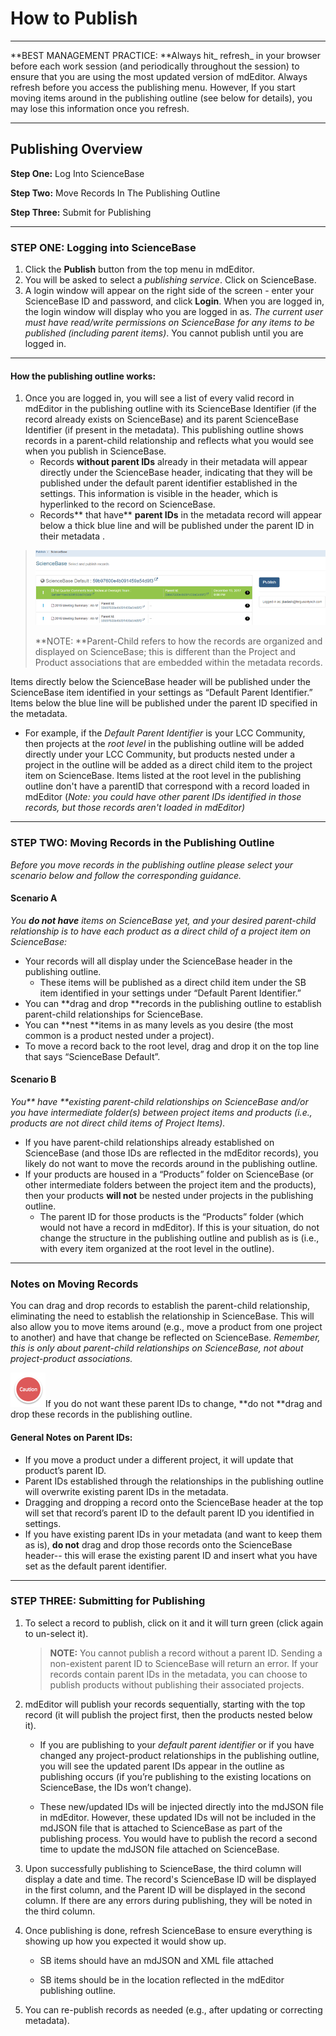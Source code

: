 # How to Publish

---

**BEST MANAGEMENT PRACTICE: **Always hit_ refresh_ in your browser before each work session \(and periodically throughout the session\) to ensure that you are using the most updated version of mdEditor. Always refresh before you access the publishing menu. However, If you start moving items around in the publishing outline \(see below for details\), you may lose this information once you refresh.

---

## **Publishing Overview**

**Step One:** Log Into ScienceBase

**Step Two:** Move Records In The Publishing Outline

**Step Three:** Submit for Publishing

---

### STEP ONE: Logging into ScienceBase

1. Click the **Publish** button from the top menu in mdEditor.
2. You will be asked to select a _publishing service_. Click on ScienceBase.
3. A login window will appear on the right side of the screen - enter your ScienceBase ID and password, and click **Login**. When you are logged in, the login window will display who you are logged in as. _The current user must have read/write permissions on ScienceBase for any items to be published \(including parent items\)_. You cannot publish until you are logged in.

---

#### **How the publishing outline works:**

1. Once you are logged in, you will see a list of every valid record in mdEditor in the publishing outline with its ScienceBase Identifier \(if the record already exists on ScienceBase\) and its parent ScienceBase Identifier \(if present in the metadata\). This publishing outline shows records in a parent-child relationship and reflects what you would see when you publish in ScienceBase.
   * Records **without parent IDs** already in their metadata will appear directly under the ScienceBase header, indicating that they will be published under the default parent identifier established in the settings. This information is visible in the header, which is hyperlinked to the record on ScienceBase. 
   * Records** that have** **parent IDs** in the metadata record will appear below a thick blue line and will be published under the parent ID in their metadata .

> ![](/assets/publish_screenshot_2.png)
>
> **NOTE: **Parent-Child refers to how the records are organized and displayed on ScienceBase; this is different than the Project and Product associations that are embedded within the metadata records.

Items directly below the ScienceBase header will be published under the ScienceBase item identified in your settings as “Default Parent Identifier.” Items below the blue line will be published under the parent ID specified in the metadata.

* For example, if the _Default Parent Identifier_ is your LCC Community, then projects at the _root level_ in the publishing outline will be added directly under your LCC Community, but products nested under a project in the outline will be added as a direct child item to the project item on ScienceBase. Items listed at the root level in the publishing outline don't have a parentID that correspond with a record loaded in mdEditor \(_Note: you could have other parent IDs identified in those records, but those records aren't loaded in mdEditor\)_

---

### STEP TWO: Moving Records in the Publishing Outline

_Before you move records in the publishing outline please select your scenario below and follow the corresponding guidance._

#### Scenario A

_You **do not have** items on ScienceBase yet, and your desired parent-child relationship is to have each product as a direct child of a project item on ScienceBase:_

* Your records will all display under the ScienceBase header in the publishing outline. 
  * These items will be published as a direct child item under the SB item identified in your settings under “Default Parent Identifier.”
* You can **drag and drop **records in the publishing outline to establish parent-child relationships for ScienceBase.
* You can **nest **items in as many levels as you desire \(the most common is a product nested under a project\).
* To move a record back to the root level, drag and drop it on the top line that says “ScienceBase Default”.

#### **Scenario B**

_You** have **existing parent-child relationships on ScienceBase and/or you have intermediate folder\(s\) between project items and products \(i.e., products are not direct child items of Project Items\)._

* If you have parent-child relationships already established on ScienceBase \(and those IDs are reflected in the mdEditor records\), you likely do not want to move the records around in the publishing outline.
* If your products are housed in a “Products” folder on ScienceBase \(or other intermediate folders between the project item and the products\), then your products **will not** be nested under projects in the publishing outline. 
  * The parent ID for those products is the “Products” folder \(which would not have a record in mdEditor\). If this is your situation, do not change the structure in the publishing outline and publish as is \(i.e., with every item organized at the root level in the outline\).

---

### Notes on Moving Records

You can drag and drop records to establish the parent-child relationship, eliminating the need to establish the relationship in ScienceBase. This will also allow you to move items around \(e.g., move a product from one project to another\) and have that change be reflected on ScienceBase. _Remember, this is only about parent-child relationships on ScienceBase, not about project-product associations._

![](/assets/caution.png)If you do not want these parent IDs to change, **do not **drag and drop these records in the publishing outline.

#### **General Notes on Parent IDs:**

* If you move a product under a different project, it will update that product’s parent ID.
* Parent IDs established through the relationships in the publishing outline will overwrite existing parent IDs in the metadata.
* Dragging and dropping a record onto the ScienceBase header at the top will set that record’s parent ID to the default parent ID you identified in settings.
* If you have existing parent IDs in your metadata \(and want to keep them as is\), **do not** drag and drop those records onto the ScienceBase header-- this will erase the existing parent ID and insert what you have set as the default parent identifier.

---

### STEP THREE: Submitting for Publishing

1. To select a record to publish, click on it and it will turn green \(click again to un-select it\).

   > **NOTE:** You cannot publish a record without a parent ID. Sending a non-existent parent ID to ScienceBase will return an error. If your records contain parent IDs in the metadata, you can choose to publish products without publishing their associated projects.

2. mdEditor will publish your records sequentially, starting with the top record \(it will publish the project first, then the products nested below it\).

   * If you are publishing to your _default parent identifier_ or if you have changed any project-product relationships in the publishing outline, you will see the updated parent IDs appear in the outline as publishing occurs \(if you’re publishing to the existing locations on ScienceBase, the IDs won’t change\).

   * These new/updated IDs will be injected directly into the mdJSON file in mdEditor. However, these updated IDs will not be included in the mdJSON file that is attached to ScienceBase as part of the publishing process. You would have to publish the record a second time to update the mdJSON file attached on ScienceBase.

3. Upon successfully publishing to ScienceBase, the third column will display a date and time. The record's ScienceBase ID will be displayed in the first column, and the Parent ID will be displayed in the second column. If there are any errors during publishing, they will be noted in the third column.

4. Once publishing is done, refresh ScienceBase to ensure everything is showing up how you expected it would show up.

   * SB items should have an mdJSON and XML file attached

   * SB items should be in the location reflected in the mdEditor publishing outline.

5. You can re-publish records as needed \(e.g., after updating or correcting metadata\).



